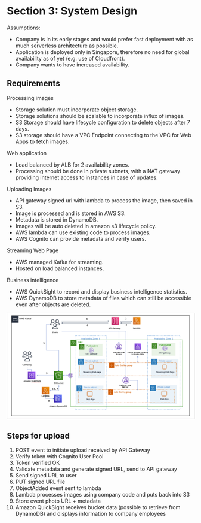 # Section 3: System Design

Assumptions: 
- Company is in its early stages and would prefer fast deployment with as much serverless architecture as possible.
- Application is deployed only in Singapore, therefore no need for global availability as of yet (e.g. use of Cloudfront).
- Company wants to have increased availability.

## Requirements

Processing images 
- Storage solution must incorporate object storage.
- Storage solutions should be scalable to incorporate influx of images.
- S3 Storage should have lifecycle configuration to delete objects after 7 days.
- S3 storage should have a VPC Endpoint connecting to the VPC for Web Apps to fetch images.

Web application
- Load balanced by ALB for 2 availability zones.
- Processing should be done in private subnets, with a NAT gateway providing internet access to instances in case of updates.

Uploading Images
- API gateway signed url with lambda to process the image, then saved in S3.
- Image is processed and is stored in AWS S3.
- Metadata is stored in DynamoDB.
- Images will be auto deleted in amazon s3 lifecycle policy.
- AWS lambda can use existing code to process images.
- AWS Cognito can provide metadata and verify users.

Streaming Web Page 
- AWS managed Kafka for streaming.
- Hosted on load balanced instances.

Business intelligence
- AWS QuickSight to record and display business intelligence statistics.
- AWS DynamoDB to store metadata of files which can still be accessible even after objects are deleted.

![AWS architecture](Section_3/AWS_architecture.png)

## Steps for upload

1. POST event to initiate upload received by API Gateway
2. Verify token with Cognito User Pool
3. Token verified OK
4. Validate metadata and generate signed URL, send to API gateway
5. Send signed URL to user
6. PUT signed URL file
7. ObjectAdded event sent to lambda
8. Lambda processes images using company code and puts back into S3
9. Store event photo URL + metadata
10. Amazon QuickSight receives bucket data (possible to retrieve from DynamoDB) and displays information to company employees

